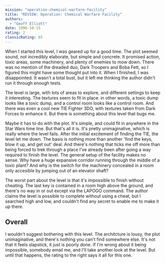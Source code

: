 ```yaml
---
mission: "operation-chemical-warfare-facility"
title: "REVIEW: Operation: Chemical Warfare Facility"
authors: 
  - "Geoff Elliott"
date: 1996-10-15
rating: 2
classicRating: 65
---
```


When I started this level, I was geared up for a good time. The plot seemed sound, not incredibly elaborate, but simple and concrete. It promised action, toxic areas, some machinery, and plenty of enemies to mow down. There was no mention of the dreaded duo, Dark Troopers and Boba Fett, so I figured this might have some thought put into it. When I finished, I was disappointed. It wasn't a total bust, but it left me thinking the author didn't run it through enough tests.

The level is large, with lots of areas to explore, and different settings to keep it interesting. The textures seem to fit in place: in other words, a toxic dump looks like a toxic dump, and a control room looks like a control room. And there was even a cool new TIE Fighter 3DO, with textures taken from Dark Forces to enhance it. But there is something about this level that bugs me.

Maybe it has to do with the plot. It's simple, and could fit in anywhere in the Star Wars time line. But that's all it is. It's pretty unimaginative, which is really where the level fails. After the initial excitement of finding the TIE, the level let me down. The basis is nothing more than another 'find the keys, blow it up, and get out' deal. And there's nothing that ticks me off more than being forced to trek through a place I've already been after going a way required to finish the level. The general setup of the facility makes no sense. Why have a huge expansive corridor running through the middle of a toxic plant? And why is the switch for the machinery concealed in a room only accesible by jumping out of an elevator shaft?

The worst part about the level is that it's impossible to finish without cheating. The last key is contained in a room high above the ground, and there's no way in or out except via the LAPOGO command. The author claims the level is possible to complete without using a cheat, but I searched high and low, and couldn't find any secret to enable me to make it up there.

## Overall

I wouldn't suggest bothering with this level. The architcture is lousy, the plot unimaginative, and there's nothing you can't find somewhere else. It's not that it feels slapstick, it just is poorly done. If I'm wrong about it being impossible, somebody email me, and I'll take another look at the level. But until that happens, the rating to the right says it all for this one.
